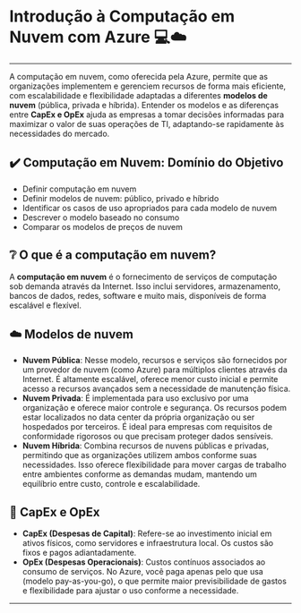 # Introdução à Computação em Nuvem com Azure 💻☁️

---

A computação em nuvem, como oferecida pela Azure, permite que as organizações implementem e gerenciem recursos de forma mais eficiente, com escalabilidade e flexibilidade adaptadas a diferentes <strong>modelos de nuvem</strong> (pública, privada e híbrida). Entender os modelos e as diferenças entre <strong>CapEx e OpEx</strong> ajuda as empresas a tomar decisões informadas para maximizar o valor de suas operações de TI, adaptando-se rapidamente às necessidades do mercado.

## ✔️ Computação em Nuvem: Domínio do Objetivo

- Definir computação em nuvem
- Definir modelos de nuvem: público, privado e híbrido
- Identificar os casos de uso apropriados para cada modelo de nuvem
- Descrever o modelo baseado no consumo
- Comparar os modelos de preços de nuvem

## ❔ O que é a computação em nuvem?

A <strong>computação em nuvem</strong> é o fornecimento de serviços de computação sob demanda através da Internet. Isso inclui servidores, armazenamento, bancos de dados, redes, software e muito mais, disponíveis de forma escalável e flexível.

## ☁️ Modelos de nuvem

- <strong>Nuvem Pública</strong>: Nesse modelo, recursos e serviços são fornecidos por um provedor de nuvem (como Azure) para múltiplos clientes através da Internet. É altamente escalável, oferece menor custo inicial e permite acesso a recursos avançados sem a necessidade de manutenção física.
  </br>
- <strong>Nuvem Privada</strong>: É implementada para uso exclusivo por uma organização e oferece maior controle e segurança. Os recursos podem estar localizados no data center da própria organização ou ser hospedados por terceiros. É ideal para empresas com requisitos de conformidade rigorosos ou que precisam proteger dados sensíveis.
  </br>
- <strong>Nuvem Híbrida</strong>: Combina recursos de nuvens públicas e privadas, permitindo que as organizações utilizem ambos conforme suas necessidades. Isso oferece flexibilidade para mover cargas de trabalho entre ambientes conforme as demandas mudam, mantendo um equilíbrio entre custo, controle e escalabilidade.

## 💸 CapEx e OpEx

- <strong>CapEx (Despesas de Capital)</strong>: Refere-se ao investimento inicial em ativos físicos, como servidores e infraestrutura local. Os custos são fixos e pagos adiantadamente.
  </br>
- <strong>OpEx (Despesas Operacionais)</strong>: Custos contínuos associados ao consumo de serviços. No Azure, você paga apenas pelo que usa (modelo pay-as-you-go), o que permite maior previsibilidade de gastos e flexibilidade para ajustar o uso conforme a necessidade.

---

